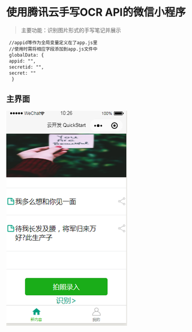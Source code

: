 ﻿# 使用腾讯云手写OCR API的微信小程序
 
>主要功能：识别图片形式的手写笔记并展示
 
     //appid等作为全局变量定义在了app.js里
     //使用时需将相应字段添加到app.js文件中
     globalData: {
     appid: "",
     secretid: "",
     secret: ""
      }
 
## 主界面

![未能成功显示首页](photo/index.png)
 
